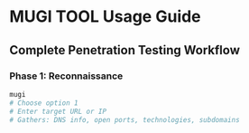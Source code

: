 # MUGI TOOL Usage Guide

## Complete Penetration Testing Workflow

### Phase 1: Reconnaissance
```bash
mugi
# Choose option 1
# Enter target URL or IP
# Gathers: DNS info, open ports, technologies, subdomains
